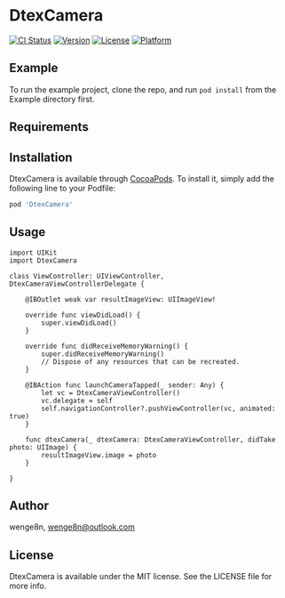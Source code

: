 # DtexCamera

[![CI Status](https://img.shields.io/travis/wenge8n/DtexCamera.svg?style=flat)](https://travis-ci.org/wenge8n/DtexCamera)
[![Version](https://img.shields.io/cocoapods/v/DtexCamera.svg?style=flat)](https://cocoapods.org/pods/DtexCamera)
[![License](https://img.shields.io/cocoapods/l/DtexCamera.svg?style=flat)](https://cocoapods.org/pods/DtexCamera)
[![Platform](https://img.shields.io/cocoapods/p/DtexCamera.svg?style=flat)](https://cocoapods.org/pods/DtexCamera)

## Example

To run the example project, clone the repo, and run `pod install` from the Example directory first.

## Requirements

## Installation

DtexCamera is available through [CocoaPods](https://cocoapods.org). To install
it, simply add the following line to your Podfile:

```ruby
pod 'DtexCamera'
```

## Usage
````
import UIKit
import DtexCamera

class ViewController: UIViewController, DtexCameraViewControllerDelegate {

    @IBOutlet weak var resultImageView: UIImageView!
    
    override func viewDidLoad() {
        super.viewDidLoad()
    }

    override func didReceiveMemoryWarning() {
        super.didReceiveMemoryWarning()
        // Dispose of any resources that can be recreated.
    }
    
    @IBAction func launchCameraTapped(_ sender: Any) {
        let vc = DtexCameraViewController()
        vc.delegate = self
        self.navigationController?.pushViewController(vc, animated: true)
    }
    
    func dtexCamera(_ dtexCamera: DtexCameraViewController, didTake photo: UIImage) {
        resultImageView.image = photo
    }

}
````

## Author

wenge8n, wenge8n@outlook.com

## License

DtexCamera is available under the MIT license. See the LICENSE file for more info.
